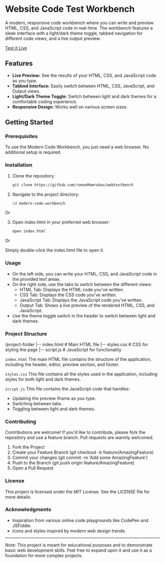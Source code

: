 # Website Code Test Workbench

A modern, responsive code workbench where you can write and preview HTML, CSS, and JavaScript code in real-time. The workbench features a sleek interface with a light/dark theme toggle, tabbed navigation for different code views, and a live output preview.

[Test it Live](https://romanmamrukov.github.io/webtestbench/)

## Features

- **Live Preview:** See the results of your HTML, CSS, and JavaScript code as you type.
- **Tabbed Interface:** Easily switch between HTML, CSS, JavaScript, and Output views.
- **Light/Dark Theme Toggle:** Switch between light and dark themes for a comfortable coding experience.
- **Responsive Design:** Works well on various screen sizes.

## Getting Started

### Prerequisites

To use the Modern Code Workbench, you just need a web browser. No additional setup is required.

### Installation

1. Clone the repository:
   ```bash
   git clone https://github.com/romanMamrukov/webtestbench

2. Navigate to the project directory:
   ```bash
   cd modern-code-workbench

Or

3. Open index.html in your preferred web browser:
   ```bash
   open index.html

Or 

Simply double-click the index.html file to open it.

### Usage

* On the left side, you can write your HTML, CSS, and JavaScript code in the provided text areas.
* On the right side, use the tabs to switch between the different views:
    * HTML Tab: Displays the HTML code you've written.
    * CSS Tab: Displays the CSS code you've written.
    * JavaScript Tab: Displays the JavaScript code you've written.
    * Output Tab: Shows a live preview of the rendered HTML, CSS, and JavaScript.
* Use the theme toggle switch in the header to switch between light and dark themes.

### Project Structure

/project-folder
|-- index.html   # Main HTML file
|-- styles.css   # CSS for styling the page
|-- script.js    # JavaScript for functionality

`index.html`
The main HTML file contains the structure of the application, including the header, editor, preview section, and footer.

`styles.css`
This file contains all the styles used in the application, including styles for both light and dark themes.

`script.js`
This file contains the JavaScript code that handles:

* Updating the preview iframe as you type.
* Switching between tabs.
* Toggling between light and dark themes.

### Contributing

Contributions are welcome! If you'd like to contribute, please fork the repository and use a feature branch. Pull requests are warmly welcomed.

1. Fork the Project
2. Create your Feature Branch (git checkout -b feature/AmazingFeature)
3. Commit your changes (git commit -m 'Add some AmazingFeature')
4. Push to the Branch (git push origin feature/AmazingFeature)
5. Open a Pull Request

### License

This project is licensed under the MIT License. See the LICENSE file for more details.

### Acknowledgments

* Inspiration from various online code playgrounds like CodePen and JSFiddle.
* Icons and styles inspired by modern web design trends.

---

Note: This project is meant for educational purposes and to demonstrate basic web development skills. Feel free to expand upon it and use it as a foundation for more complex projects.